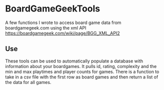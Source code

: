 # BoardGameGeekTools
A few functions I wrote to access board game data from boardgamegeek.com using the xml API https://boardgamegeek.com/wiki/page/BGG_XML_API2

## Use
These tools can be used to automatically populate a database with information about your boardgames. It pulls id, rating, complexity and the min and max playtimes and player counts for games.
There is a function to take in a csv file with the first row as board games and then return a list of the data for all games.


